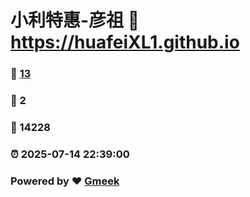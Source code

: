 # 小利特惠-彦祖 :link: https://huafeiXL1.github.io 
### :page_facing_up: [13](https://huafeiXL1.github.io/tag.html) 
### :speech_balloon: 2 
### :hibiscus: 14228 
### :alarm_clock: 2025-07-14 22:39:00 
### Powered by :heart: [Gmeek](https://github.com/Meekdai/Gmeek)
